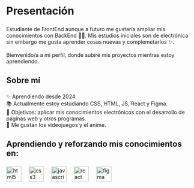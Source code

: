 <h1 align="left">Presentación</h1>

###

<p align="left">Estudiante de FrontEnd aunque a futuro me gustaría ampliar mis conocimientos con BackEnd 🐱‍💻.  Mis estudios iniciales son de electrónica sin embargo me gusta aprender cosas nuevas y complemetarlos ✨.<br><br>Bienvenido/a a mi perfil, donde subiré mis proyectos mientras estoy aprendiendo.</p>

###

<h2 align="left">Sobre mí</h2>

###

<p align="left">✨ Aprendiendo desde 2024.<br>📚 Actualmente estoy estudiando CSS, HTML, JS, React y Figma.<br>🎯 Objetivos: aplicar mis conocimientos electrónicos con el desarrollo de páginas web y otros programas. <br>🎲 Me gustan los videojuegos y el anime.</p>

###

<h2 align="left">Aprendiendo y reforzando mis conocimientos en:</h2>

###

<div align="left">
  <img src="https://cdn.jsdelivr.net/gh/devicons/devicon/icons/html5/html5-original.svg" height="40" alt="html5 logo"  />
  <img width="12" />
  <img src="https://cdn.jsdelivr.net/gh/devicons/devicon/icons/css3/css3-original.svg" height="40" alt="css3 logo"  />
  <img width="12" />
  <img src="https://cdn.jsdelivr.net/gh/devicons/devicon/icons/javascript/javascript-original.svg" height="40" alt="javascript logo"  />
  <img width="12" />
  <img src="https://cdn.jsdelivr.net/gh/devicons/devicon/icons/react/react-original.svg" height="40" alt="react logo" />
  <img width="12" />
  <img src="https://cdn.jsdelivr.net/gh/devicons/devicon/icons/figma/figma-original.svg" height="40" alt="figma logo" />
</div>


###
